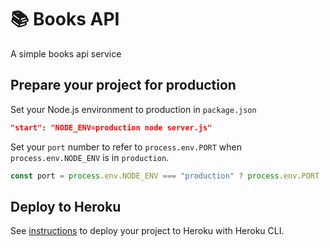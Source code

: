 # 📚 Books API

A simple books api service

## Prepare your project for production

Set your Node.js environment to production in `package.json`

```json
"start": "NODE_ENV=production node server.js"
```

Set your `port` number to refer to `process.env.PORT` when `process.env.NODE_ENV` is in `production`.

```js
const port = process.env.NODE_ENV === "production" ? process.env.PORT : 8080;
```

## Deploy to Heroku

See [instructions](https://devcenter.heroku.com/articles/heroku-cli) to deploy your project to Heroku with Heroku CLI.
